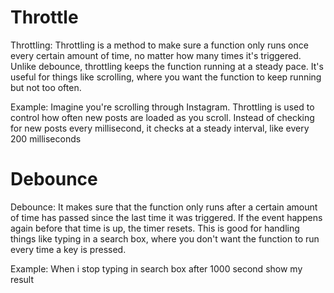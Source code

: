 # Throttle

Throttling: Throttling is a method to make sure a function only runs once every certain amount of time, no matter how many times it's triggered. Unlike debounce, throttling keeps the function running at a steady pace. It's useful for things like scrolling, where you want the function to keep running but not too often.

Example: Imagine you're scrolling through Instagram. Throttling is used to control how often new posts are loaded as you scroll. Instead of checking for new posts every millisecond, it checks at a steady interval, like every 200 milliseconds 



# Debounce

Debounce: It makes sure that the function only runs after a certain amount of time has passed since the last time it was triggered. If the event happens again before that time is up, the timer resets. This is good for handling things like typing in a search box, where you don't want the function to run every time a key is pressed.

Example: When i stop typing in search box after 1000 second show my result 
